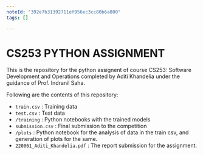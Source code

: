```yaml
---
noteId: "392e7b31392711ef956ec3cc80b6a800"
tags: []

---
```


# CS253 PYTHON ASSIGNMENT
This is the repository for the python assignent of course CS253: Software Development and Operations completed by Aditi Khandelia under the guidance of Prof. Indranil Saha.

Following are the contents of this repository:
- ```train.csv``` : Training data 
- ```test.csv``` : Test data
- ```/training``` : Python notebooks with the trained models
- ```submission.csv``` : Final submission to the competition
- ```/plots``` : Python notebook for the analysis of data in the train csv, and generation of plots for the same.
- ```220061_Aditi_Khandelia.pdf``` : The report submission for the assignment.
